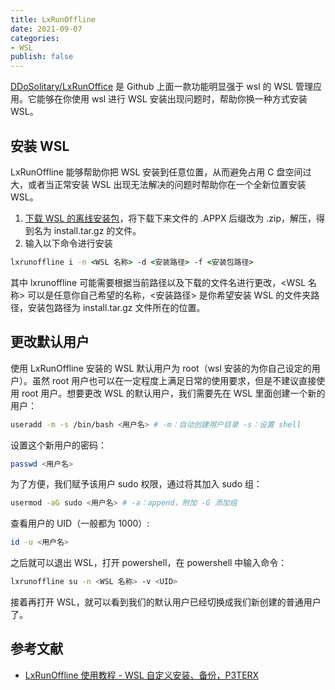 ```yaml
---
title: LxRunOffline
date: 2021-09-07
categories: 
- WSL
publish: false
---
```


[DDoSolitary/LxRunOffice](https://github.com/DDoSolitary/LxRunOffline) 是 Github 上面一款功能明显强于 wsl 的 WSL 管理应用。它能够在你使用 wsl 进行 WSL 安装出现问题时，帮助你换一种方式安装 WSL。

## 安装 WSL

LxRunOffline 能够帮助你把 WSL 安装到任意位置，从而避免占用 C 盘空间过大，或者当正常安装 WSL 出现无法解决的问题时帮助你在一个全新位置安装 WSL。

1. [下载 WSL 的离线安装包](https://docs.microsoft.com/en-us/windows/wsl/install-manual)，将下载下来文件的 .APPX 后缀改为 .zip，解压，得到名为 install.tar.gz 的文件。
2. 输入以下命令进行安装
```cmd
lxrunoffline i -n <WSL 名称> -d <安装路径> -f <安装包路径>
```
其中 lxrunoffline 可能需要根据当前路径以及下载的文件名进行更改，<WSL 名称> 可以是任意你自己希望的名称，<安装路径> 是你希望安装 WSL 的文件夹路径，安装包路径为 install.tar.gz 文件所在的位置。

## 更改默认用户

使用 LxRunOffline 安装的 WSL 默认用户为 root（wsl 安装的为你自己设定的用户）。虽然 root 用户也可以在一定程度上满足日常的使用要求，但是不建议直接使用 root 用户。想要更改 WSL 的默认用户，我们需要先在 WSL 里面创建一个新的用户：
```bash
useradd -m -s /bin/bash <用户名> # -m：自动创建用户目录 -s：设置 shell
```
设置这个新用户的密码：
```bash
passwd <用户名>
```
为了方便，我们赋予该用户 sudo 权限，通过将其加入 sudo 组：
```bash
usermod -aG sudo <用户名> # -a：append，附加 -G 添加组
```
查看用户的 UID（一般都为 1000）:
```bash
id -u <用户名>
```
之后就可以退出 WSL，打开 powershell，在 powershell 中输入命令：
```bash
lxrunoffline su -n <WSL 名称> -v <UID>
```

接着再打开 WSL，就可以看到我们的默认用户已经切换成我们新创建的普通用户了。

## 参考文献

- [LxRunOffline 使用教程 - WSL 自定义安装、备份，P3TERX](https://p3terx.com/archives/manage-wsl-with-lxrunoffline.html)